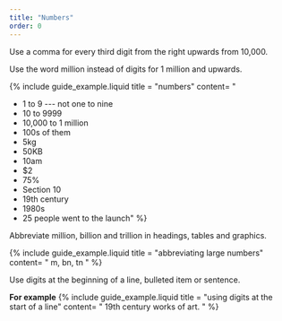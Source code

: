 ```yaml
---
title: "Numbers"
order: 0
---
```


Use a comma for every third digit from the right upwards from 10,000.

Use the word million instead of digits for 1 million and upwards.

{% include guide_example.liquid
  title = "numbers"
  content= "
- 1 to 9 --- not one to nine
- 10 to 9999
- 10,000 to 1 million
- 100s of them
- 5kg
- 50KB
- 10am
- $2
- 75%
- Section 10
- 19th century
- 1980s
- 25 people went to the launch"
%}

Abbreviate million, billion and trillion in headings, tables and graphics.

{% include guide_example.liquid
  title = "abbreviating large numbers"
  content= "
m, bn, tn
"
%}

Use digits at the beginning of a line, bulleted item or sentence.

**For example**
{% include guide_example.liquid
  title = "using digits at the start of a line"
  content= "
19th century works of art.
"
%}
